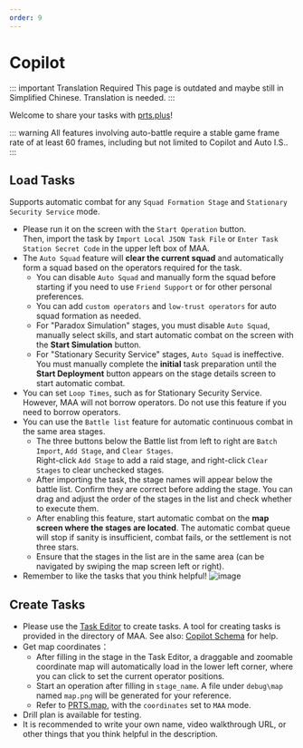 ```yaml
---
order: 9
---
```


# Copilot

::: important Translation Required
This page is outdated and maybe still in Simplified Chinese. Translation is needed.
:::

Welcome to share your tasks with [prts.plus](https://prts.plus)!

::: warning
All features involving auto-battle require a stable game frame rate of at least 60 frames, including but not limited to Copilot and Auto I.S..
:::

## Load Tasks

Supports automatic combat for any `Squad Formation Stage` and `Stationary Security Service` mode.

- Please run it on the screen with the `Start Operation` button.  
  Then, import the task by `Import Local JSON Task File` or `Enter Task Station Secret Code` in the upper left box of MAA.
- The `Auto Squad` feature will **clear the current squad** and automatically form a squad based on the operators required for the task.
  - You can disable `Auto Squad` and manually form the squad before starting if you need to use `Friend Support` or for other personal preferences.
  - You can add `custom operators` and `low-trust operators` for auto squad formation as needed.
  - For "Paradox Simulation" stages, you must disable `Auto Squad`, manually select skills, and start automatic combat on the screen with the **Start Simulation** button.
  - For "Stationary Security Service" stages, `Auto Squad` is ineffective. You must manually complete the **initial** task preparation until the **Start Deployment** button appears on the stage details screen to start automatic combat.
- You can set `Loop Times`, such as for Stationary Security Service. However, MAA will not borrow operators. Do not use this feature if you need to borrow operators.
- You can use the `Battle list` feature for automatic continuous combat in the same area stages.
  - The three buttons below the Battle list from left to right are `Batch Import`, `Add Stage`, and `Clear Stages`.  
    Right-click `Add Stage` to add a raid stage, and right-click `Clear Stages` to clear unchecked stages.
  - After importing the task, the stage names will appear below the battle list. Confirm they are correct before adding the stage. You can drag and adjust the order of the stages in the list and check whether to execute them.
  - After enabling this feature, start automatic combat on the **map screen where the stages are located**. The automatic combat queue will stop if sanity is insufficient, combat fails, or the settlement is not three stars.
  - Ensure that the stages in the list are in the same area (can be navigated by swiping the map screen left or right).
- Remember to like the tasks that you think helpful!
  ![image](/image/zh-cn/copilot-click-like.png)

## Create Tasks

- Please use the [Task Editor](https://prts.plus/create) to create tasks. A tool for creating tasks is provided in the directory of MAA. See also: [Copilot Schema](../../protocol/copilot-schema.md) for help.
- Get map coordinates：
  - After filling in the stage in the Task Editor, a draggable and zoomable coordinate map will automatically load in the lower left corner, where you can click to set the current operator positions.
  - Start an operation after filling in `stage_name`. A file under `debug\map` named `map.png` will be generated for your reference.
  - Refer to [PRTS.map](https://map.ark-nights.com/), with the `coordinates` set to `MAA` mode.
- Drill plan is available for testing.
- It is recommended to write your own name, video walkthrough URL, or other things that you think helpful in the description.
